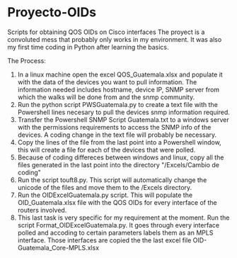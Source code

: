 # Proyecto-OIDs
Scripts for obtaining QOS OIDs on Cisco interfaces
The proyect is a convoluted mess that probably only works in my environment. 
It was also my first time coding in Python after learning the basics.

The Process:

1.  In a linux machine open the excel QOS_Guatemala.xlsx and populate it with the data of the devices you want to pull information.
    The information needed includes hostname, device IP, SNMP server from which the walks will be done from and the snmp community.
2.  Run the python script PWSGuatemala.py to create a text file with the Powershell lines necesary to pull the devices snmp information required.
3.  Transfer the Powershell SNMP Script Guatemala.txt to a windows server with the permissions requirements to access the SNMP info of the devices.
    A coding change in the text file will probably be necessary.
4.  Copy the lines of the file from the last point into a Powershell window, this will create a file for each of the devices that were polled.
5.  Because of coding differeces between windows and linux, copy all the files generated in the last point into the directory "/Excels/Cambio de coding"
6.  Run the script touft8.py. This script will automatically change the unicode of the files and move them to the /Excels directory.
7.  Run the OIDExcelGuatemala.py script. This will populate the OID_Guatemala.xlsx file with the QOS OIDs for every interface of the routers involved.
8.  This last task is very specific for my requirement at the moment. Run the script Format_OIDExcelGuatemala.py.
    It goes through every interface polled and accoding to certain parameters labels them as an MPLS interface. 
    Those interfaces are copied the the last excel file OID-Guatemala_Core-MPLS.xlsx
